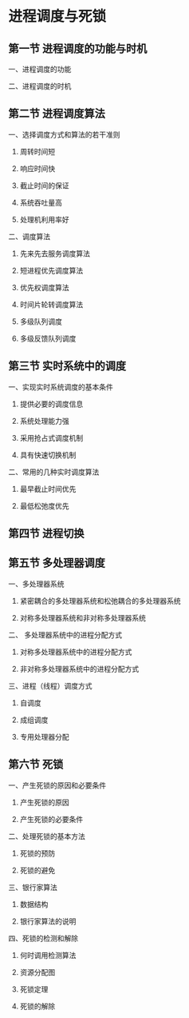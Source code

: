 # 进程调度与死锁

## 第一节 进程调度的功能与时机

一、进程调度的功能

二、进程调度的时机

## 第二节 进程调度算法

一、选择调度方式和算法的若干准则

1. 周转时间短

2. 响应时间快

3. 截止时间的保证

4. 系统吞吐量高

5. 处理机利用率好

二、调度算法

1. 先来先去服务调度算法

2. 短进程优先调度算法

3. 优先权调度算法

4. 时间片轮转调度算法

5. 多级队列调度

6. 多级反馈队列调度

## 第三节 实时系统中的调度

一、实现实时系统调度的基本条件

1. 提供必要的调度信息

2. 系统处理能力强

3. 采用抢占式调度机制

4. 具有快速切换机制

二、常用的几种实时调度算法
1. 最早截止时间优先

2. 最低松弛度优先

## 第四节 进程切换

## 第五节 多处理器调度

一、多处理器系统
1. 紧密耦合的多处理器系统和松弛耦合的多处理器系统

2. 对称多处理器系统和非对称多处理器系统

二、 多处理器系统中的进程分配方式

1. 对称多处理器系统中的进程分配方式

2. 非对称多处理器系统中的进程分配方式

三、进程（线程）调度方式
1. 自调度
2. 成组调度

3. 专用处理器分配

## 第六节 死锁

一、产生死锁的原因和必要条件
1. 产生死锁的原因

2. 产生死锁的必要条件

二、处理死锁的基本方法

1. 死锁的预防

2. 死锁的避免

三、银行家算法

1. 数据结构

2. 银行家算法的说明

四、死锁的检测和解除

1. 何时调用检测算法

2. 资源分配图

3. 死锁定理

4. 死锁的解除
